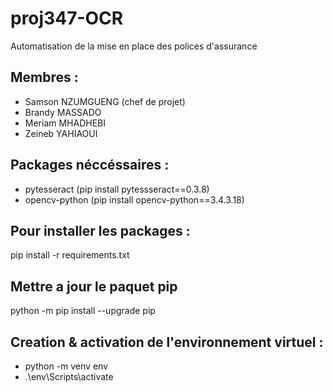 # proj347-OCR
Automatisation de la mise en place des polices d'assurance

## Membres :
- Samson NZUMGUENG (chef de projet)
- Brandy MASSADO
- Meriam MHADHEBI
- Zeineb YAHIAOUI

## Packages néccéssaires :
- pytesseract (pip install pytessseract==0.3.8)
- opencv-python (pip install opencv-python==3.4.3.18)

## Pour installer les packages :
pip install -r requirements.txt

## Mettre a jour le paquet pip
python -m pip install --upgrade pip

## Creation & activation de l'environnement virtuel :
- python -m venv env
- .\env\Scripts\activate
